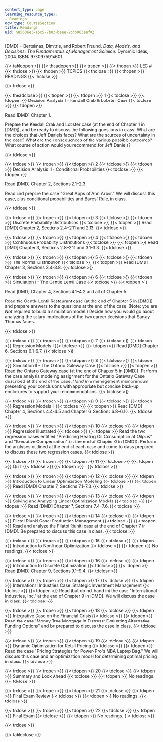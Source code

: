 ```yaml
---
content_type: page
learning_resource_types:
- Readings
ocw_type: CourseSection
title: Readings
uid: 985636e3-a5c5-7b02-beee-2ddb063eef02
---
```


\[DMD\] = Bertsimas, Dimitris, and Robert Freund. _Data, Models, and Decisions: The Fundamentals of Management Science_. Dynamic Ideas, 2004. ISBN: 9780975914601.

{{< tableopen >}}
{{< theadopen >}}
{{< tropen >}}
{{< thopen >}}
LEC #
{{< thclose >}}
{{< thopen >}}
TOPICS
{{< thclose >}}
{{< thopen >}}
READINGS
{{< thclose >}}

{{< trclose >}}

{{< theadclose >}}
{{< tropen >}}
{{< tdopen >}}
1
{{< tdclose >}}
{{< tdopen >}}
Decision Analysis I - Kendall Crab & Lobster Case
{{< tdclose >}}
{{< tdopen >}}


Read \[DMD\] Chapter 1.

Prepare the Kendall Crab and Lobster case (at the end of Chapter 1 in \[DMD\]), and be ready to discuss the following questions in class: What are the choices that Jeff Daniels faces? What are the sources of uncertainty in the case? What are the consequences of the various possible outcomes? What course of action would you recommend for Jeff Daniels?


{{< tdclose >}}

{{< trclose >}}
{{< tropen >}}
{{< tdopen >}}
2
{{< tdclose >}}
{{< tdopen >}}
Decision Analysis II - Conditional Probabilities
{{< tdclose >}}
{{< tdopen >}}


Read \[DMD\] Chapter 2, Sections 2.1–2.3.

Read and prepare the case "Great Apps of Ann Arbor." We will discuss this case, plus conditional probabilities and Bayes' Rule, in class.


{{< tdclose >}}

{{< trclose >}}
{{< tropen >}}
{{< tdopen >}}
3
{{< tdclose >}}
{{< tdopen >}}
Discrete Probability Distributions
{{< tdclose >}}
{{< tdopen >}}
Read \[DMD\] Chapter 2, Sections 2.4–2.11 and 2.13.
{{< tdclose >}}

{{< trclose >}}
{{< tropen >}}
{{< tdopen >}}
4
{{< tdclose >}}
{{< tdopen >}}
Continuous Probability Distributions
{{< tdclose >}}
{{< tdopen >}}
Read \[DMD\] Chapter 3, Sections 2.8–2.11 and 3.1–3.3.
{{< tdclose >}}

{{< trclose >}}
{{< tropen >}}
{{< tdopen >}}
5
{{< tdclose >}}
{{< tdopen >}}
The Normal Distribution
{{< tdclose >}}
{{< tdopen >}}
Read \[DMD\] Chapter 3, Sections 3.4–3.8.
{{< tdclose >}}

{{< trclose >}}
{{< tropen >}}
{{< tdopen >}}
6
{{< tdclose >}}
{{< tdopen >}}
Simulation I - The Gentle Lentil Case
{{< tdclose >}}
{{< tdopen >}}


Read \[DMD\] Chapter 4, Sections 4.1–4.2 and all of Chapter 5.

Read the Gentle Lentil Restaurant case (at the end of Chapter 5 in \[DMD\]) and prepare answers to the questions at the end of the case. (Note: you are _Not_ required to build a simulation model.) Decide how you would go about analyzing the salary implications of the two career decisions that Sanjay Thomas faces.


{{< tdclose >}}

{{< trclose >}}
{{< tropen >}}
{{< tdopen >}}
7
{{< tdclose >}}
{{< tdopen >}}
Regression Models I
{{< tdclose >}}
{{< tdopen >}}
Read \[DMD\] Chapter 6, Sections 6.1–6.7.
{{< tdclose >}}

{{< trclose >}}
{{< tropen >}}
{{< tdopen >}}
8
{{< tdclose >}}
{{< tdopen >}}
Simulation II - The Ontario Gateway Case
{{< tdclose >}}
{{< tdopen >}}
Read the Ontario Gateway case (at the end of Chapter 5 in \[DMD\]). Perform the case analysis modeling assignment for the Ontario Gateway Case described at the end of the case. _Hand In_ a management memorandum presenting your conclusions with appropriate but concise back-up enclosures to support your recommendations.
{{< tdclose >}}

{{< trclose >}}
{{< tropen >}}
{{< tdopen >}}
9
{{< tdclose >}}
{{< tdopen >}}
Regression Models II
{{< tdclose >}}
{{< tdopen >}}
Read \[DMD\] Chapter 4, Sections 4.4–4.5 and Chapter 6, Sections 6.8–6.10.
{{< tdclose >}}

{{< trclose >}}
{{< tropen >}}
{{< tdopen >}}
10
{{< tdclose >}}
{{< tdopen >}}
Regression Illustrated
{{< tdclose >}}
{{< tdopen >}}
Read the two regression cases entitled "Predicting Heating Oil Consumption at _Oilplus_" and "Executive Compensation" (at the end of Chapter 6 in \[DMD\]). Perform the analyses outlined at the end of each case and come to class prepared to discuss these two regression cases.
{{< tdclose >}}

{{< trclose >}}
{{< tropen >}}
{{< tdopen >}}
11
{{< tdclose >}}
{{< tdopen >}}
Quiz
{{< tdclose >}}
{{< tdopen >}}
 
{{< tdclose >}}

{{< trclose >}}
{{< tropen >}}
{{< tdopen >}}
12
{{< tdclose >}}
{{< tdopen >}}
Introduction to Linear Optimization Modeling
{{< tdclose >}}
{{< tdopen >}}
Read \[DMD\] Chapter 7, Sections 7.1–7.3.
{{< tdclose >}}

{{< trclose >}}
{{< tropen >}}
{{< tdopen >}}
13
{{< tdclose >}}
{{< tdopen >}}
Solving and Analyzing Linear Optimization Models
{{< tdclose >}}
{{< tdopen >}}
Read \[DMD\] Chapter 7, Sections 7.4–7.6.
{{< tdclose >}}

{{< trclose >}}
{{< tropen >}}
{{< tdopen >}}
14
{{< tdclose >}}
{{< tdopen >}}
Filatoi Riuniti Case: Production Management
{{< tdclose >}}
{{< tdopen >}}
Read and analyze the Filatoi Riuniti case at the end of Chapter 7 in \[DMD\]. Be prepared to discuss this case in class.
{{< tdclose >}}

{{< trclose >}}
{{< tropen >}}
{{< tdopen >}}
15
{{< tdclose >}}
{{< tdopen >}}
Introduction to Nonlinear Optimization
{{< tdclose >}}
{{< tdopen >}}
No readings.
{{< tdclose >}}

{{< trclose >}}
{{< tropen >}}
{{< tdopen >}}
16
{{< tdclose >}}
{{< tdopen >}}
Introduction to Discrete Optimization
{{< tdclose >}}
{{< tdopen >}}
Read \[DMD\] Chapter 9, Sections 9.1–9.4.
{{< tdclose >}}

{{< trclose >}}
{{< tropen >}}
{{< tdopen >}}
17
{{< tdclose >}}
{{< tdopen >}}
International Industries Case: Strategic Investment Management
{{< tdclose >}}
{{< tdopen >}}
Read (but do not hand in) the case "International Industries, Inc." at the end of Chapter 9 in \[DMD\]. We will discuss the case in class.
{{< tdclose >}}

{{< trclose >}}
{{< tropen >}}
{{< tdopen >}}
18
{{< tdclose >}}
{{< tdopen >}}
Integrative Case on the Financial Crisis
{{< tdclose >}}
{{< tdopen >}}
Read the case "Money Tree Mortgage in Distress: Evaluating Alternative Funding Options" and be prepared to discuss the case in class.
{{< tdclose >}}

{{< trclose >}}
{{< tropen >}}
{{< tdopen >}}
19
{{< tdclose >}}
{{< tdopen >}}
Dynamic Optimization for Retail Pricing
{{< tdclose >}}
{{< tdopen >}}
Read the case "Pricing Strategies for Power-Pro's MBA Laptop Bag." We will discuss this case and an optimization model for determining optimal pricing in class.
{{< tdclose >}}

{{< trclose >}}
{{< tropen >}}
{{< tdopen >}}
20
{{< tdclose >}}
{{< tdopen >}}
Summary and Look Ahead
{{< tdclose >}}
{{< tdopen >}}
No readings.
{{< tdclose >}}

{{< trclose >}}
{{< tropen >}}
{{< tdopen >}}
21
{{< tdclose >}}
{{< tdopen >}}
Final Exam Review
{{< tdclose >}}
{{< tdopen >}}
No readings.
{{< tdclose >}}

{{< trclose >}}
{{< tropen >}}
{{< tdopen >}}
22
{{< tdclose >}}
{{< tdopen >}}
Final Exam
{{< tdclose >}}
{{< tdopen >}}
No readings.
{{< tdclose >}}

{{< trclose >}}

{{< tableclose >}}